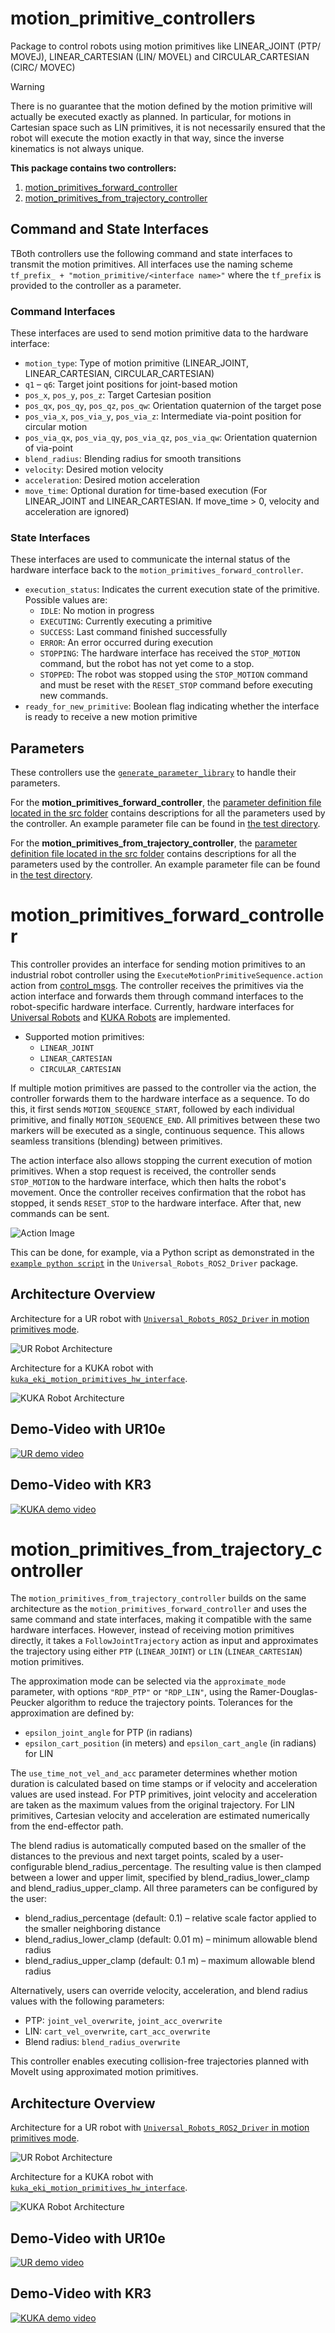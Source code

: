 motion_primitive_controllers
==========================================

Package to control robots using motion primitives like LINEAR_JOINT (PTP/ MOVEJ), LINEAR_CARTESIAN (LIN/ MOVEL) and CIRCULAR_CARTESIAN (CIRC/ MOVEC)

> [!WARNING]
> There is no guarantee that the motion defined by the motion primitive will actually be executed exactly as planned. In particular, for motions in Cartesian space such as LIN primitives, it is not necessarily ensured that the robot will execute the motion exactly in that way, since the inverse kinematics is not always unique.

**This package contains two controllers:**
1. [motion_primitives_forward_controller](#moprim_forward_controller)
2. [motion_primitives_from_trajectory_controller](#moprim_from_traj_controller)

<a name="moprim_forward_controller"/>

## Command and State Interfaces
TBoth controllers use the following command and state interfaces to transmit the motion primitives. All interfaces use the naming scheme `tf_prefix_ + "motion_primitive/<interface name>"` where the `tf_prefix` is provided to the controller as a parameter.

### Command Interfaces
These interfaces are used to send motion primitive data to the hardware interface:
- `motion_type`: Type of motion primitive (LINEAR_JOINT, LINEAR_CARTESIAN, CIRCULAR_CARTESIAN)
- `q1` – `q6`: Target joint positions for joint-based motion
- `pos_x`, `pos_y`, `pos_z`: Target Cartesian position
- `pos_qx`, `pos_qy`, `pos_qz`, `pos_qw`: Orientation quaternion of the target pose
- `pos_via_x`, `pos_via_y`, `pos_via_z`: Intermediate via-point position for circular motion
- `pos_via_qx`, `pos_via_qy`, `pos_via_qz`, `pos_via_qw`: Orientation quaternion of via-point
- `blend_radius`: Blending radius for smooth transitions
- `velocity`: Desired motion velocity
- `acceleration`: Desired motion acceleration
- `move_time`: Optional duration for time-based execution (For LINEAR_JOINT and LINEAR_CARTESIAN. If move_time > 0, velocity and acceleration are ignored)

### State Interfaces
These interfaces are used to communicate the internal status of the hardware interface back to the `motion_primitives_forward_controller`.
- `execution_status`: Indicates the current execution state of the primitive. Possible values are:
  - `IDLE`: No motion in progress
  - `EXECUTING`: Currently executing a primitive
  - `SUCCESS`: Last command finished successfully
  - `ERROR`: An error occurred during execution
  - `STOPPING`: The hardware interface has received the `STOP_MOTION` command, but the robot has not yet come to a stop.
  - `STOPPED`: The robot was stopped using the `STOP_MOTION` command and must be reset with the `RESET_STOP` command before executing new commands.
- `ready_for_new_primitive`: Boolean flag indicating whether the interface is ready to receive a new motion primitive


 ## Parameters
These controllers use the [`generate_parameter_library`](https://github.com/PickNikRobotics/generate_parameter_library) to handle their parameters.

For the **motion_primitives_forward_controller**, the [parameter definition file located in the src folder](https://github.com/ros-controls/ros2_controllers/blob/master/motion_primitives_forward_controller/src/motion_primitives_forward_controller_parameter.yaml) contains descriptions for all the parameters used by the controller. An example parameter file can be found in [the test directory](https://github.com/ros-controls/ros2_controllers/blob/master/motion_primitives_forward_controller/test/motion_primitives_forward_controller_params.yaml).

For the **motion_primitives_from_trajectory_controller**, the [parameter definition file located in the src folder](https://github.com/ros-controls/ros2_controllers/blob/master/motion_primitives_forward_controller_parameter/src/motion_primitives_from_trajectory_controller_parameter.yaml) contains descriptions for all the parameters used by the controller. An example parameter file can be found in [the test directory](https://github.com/ros-controls/ros2_controllers/blob/master/motion_primitives_forward_controller_parameter/test/motion_primitives_from_trajectory_controller_params.yaml).


# motion_primitives_forward_controller
This controller provides an interface for sending motion primitives to an industrial robot controller using the `ExecuteMotionPrimitiveSequence.action` action from [control_msgs](https://github.com/ros-controls/control_msgs/blob/motion_primitives/control_msgs/action/ExecuteMotionPrimitiveSequence.action). The controller receives the primitives via the action interface and forwards them through command interfaces to the robot-specific hardware interface. Currently, hardware interfaces for [Universal Robots](https://github.com/UniversalRobots/Universal_Robots_ROS2_Driver) and [KUKA Robots](https://github.com/b-robotized-forks/kuka_experimental/tree/motion_primitive_kuka_driver) are implemented.

- Supported motion primitives:
  - `LINEAR_JOINT`
  - `LINEAR_CARTESIAN`
  - `CIRCULAR_CARTESIAN`

If multiple motion primitives are passed to the controller via the action, the controller forwards them to the hardware interface as a sequence. To do this, it first sends `MOTION_SEQUENCE_START`, followed by each individual primitive, and finally `MOTION_SEQUENCE_END`. All primitives between these two markers will be executed as a single, continuous sequence. This allows seamless transitions (blending) between primitives.

The action interface also allows stopping the current execution of motion primitives. When a stop request is received, the controller sends `STOP_MOTION` to the hardware interface, which then halts the robot's movement. Once the controller receives confirmation that the robot has stopped, it sends `RESET_STOP` to the hardware interface. After that, new commands can be sent.

![Action Image](doc/Moprim_Controller_ExecuteMotion_Action.drawio.png)

This can be done, for example, via a Python script as demonstrated in the [`example python script`](https://github.com/UniversalRobots/Universal_Robots_ROS2_Driver/blob/main/ur_robot_driver/examples/send_dummy_motion_primitives_ur10e.py) in the `Universal_Robots_ROS2_Driver` package.

## Architecture Overview
Architecture for a UR robot with [`Universal_Robots_ROS2_Driver` in motion primitives mode](https://github.com/UniversalRobots/Universal_Robots_ROS2_Driver).

![UR Robot Architecture](doc/ros2_control_motion_primitives_ur.drawio.png)

Architecture for a KUKA robot with [`kuka_eki_motion_primitives_hw_interface`](https://github.com/b-robotized-forks/kuka_experimental/tree/motion_primitive_kuka_driver/kuka_eki_motion_primitives_hw_interface).

![KUKA Robot Architecture](doc/ros2_control_motion_primitives_kuka.drawio.png)

## Demo-Video with UR10e
[![UR demo video](doc/moprim_forward_controller_ur_demo_thumbnail.png)](https://youtu.be/SKz6LFvJmhQ)

## Demo-Video with KR3
[![KUKA demo video](doc/moprim_forward_controller_kuka_demo_thumbnail.png)](https://youtu.be/_BWCO36j9bg)

<a name="moprim_from_traj_controller"/>

# motion_primitives_from_trajectory_controller

The `motion_primitives_from_trajectory_controller` builds on the same architecture as the `motion_primitives_forward_controller` and uses the same command and state interfaces, making it compatible with the same hardware interfaces. However, instead of receiving motion primitives directly, it takes a `FollowJointTrajectory` action as input and approximates the trajectory using either `PTP` (`LINEAR_JOINT`) or `LIN` (`LINEAR_CARTESIAN`) motion primitives.

The approximation mode can be selected via the `approximate_mode` parameter, with options `"RDP_PTP"` or `"RDP_LIN"`, using the Ramer-Douglas-Peucker algorithm to reduce the trajectory points. Tolerances for the approximation are defined by:
- `epsilon_joint_angle` for PTP (in radians)
- `epsilon_cart_position` (in meters) and `epsilon_cart_angle` (in radians) for LIN

The `use_time_not_vel_and_acc` parameter determines whether motion duration is calculated based on time stamps or if velocity and acceleration values are used instead. For PTP primitives, joint velocity and acceleration are taken as the maximum values from the original trajectory. For LIN primitives, Cartesian velocity and acceleration are estimated numerically from the end-effector path.

The blend radius is automatically computed based on the smaller of the distances to the previous and next target points, scaled by a user-configurable blend_radius_percentage. The resulting value is then clamped between a lower and upper limit, specified by blend_radius_lower_clamp and blend_radius_upper_clamp.
All three parameters can be configured by the user:
- blend_radius_percentage (default: 0.1) – relative scale factor applied to the smaller neighboring distance
- blend_radius_lower_clamp (default: 0.01 m) – minimum allowable blend radius
- blend_radius_upper_clamp (default: 0.1 m) – maximum allowable blend radius

Alternatively, users can override velocity, acceleration, and blend radius values with the following parameters:
- PTP: `joint_vel_overwrite`, `joint_acc_overwrite`
- LIN: `cart_vel_overwrite`, `cart_acc_overwrite`
- Blend radius: `blend_radius_overwrite`

This controller enables executing collision-free trajectories planned with MoveIt using approximated motion primitives.

## Architecture Overview
Architecture for a UR robot with [`Universal_Robots_ROS2_Driver` in motion primitives mode](https://github.com/UniversalRobots/Universal_Robots_ROS2_Driver).

![UR Robot Architecture](doc/ros2_control_motion_primitives_from_traj_ur.drawio.png)

Architecture for a KUKA robot with [`kuka_eki_motion_primitives_hw_interface`](https://github.com/b-robotized-forks/kuka_experimental/tree/motion_primitive_kuka_driver/kuka_eki_motion_primitives_hw_interface).

![KUKA Robot Architecture](doc/ros2_control_motion_primitives_from_traj_kuka.drawio.png)

## Demo-Video with UR10e
[![UR demo video](doc/moprim_from_traj_controller_ur_demo_thumbnail.png)](https://youtu.be/Z_NCaSyE-KA)


## Demo-Video with KR3
[![KUKA demo video](doc/moprim_from_traj_controller_kuka_demo_thumbnail.png)](https://youtu.be/SvUU6PM1qRk)
